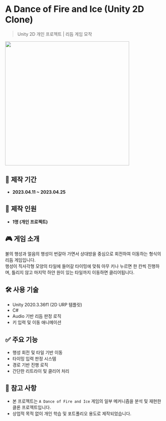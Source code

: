 # A Dance of Fire and Ice (Unity 2D Clone)

> Unity 2D 개인 프로젝트 | 리듬 게임 모작

<img src="https://github.com/user-attachments/assets/4e35e9ec-5628-4d4c-991f-b1191a502aea" width="400"/>


## 📅 제작 기간
- **2023.04.11 ~ 2023.04.25**

## 👤 제작 인원
- **1명 (개인 프로젝트)**

## 🎮 게임 소개
불의 행성과 얼음의 행성이 번갈아 가면서 상대방을 중심으로 회전하여 이동하는 형식의 리듬 게임입니다.  
행성이 직사각형 모양의 타일에 들어갈 타이밍에 맞춰 아무 키나 누르면 한 칸씩 진행하며, 틀리지 않고 마지막 하얀 원이 있는 타일까지 이동하면 클리어됩니다.

## 🛠 사용 기술
- Unity 2020.3.36f1 (2D URP 템플릿)
- C#
- Audio 기반 리듬 판정 로직
- 키 입력 및 이동 애니메이션

## ✅ 주요 기능
- 행성 회전 및 타일 기반 이동
- 타이밍 입력 판정 시스템
- 경로 기반 진행 로직
- 간단한 리트라이 및 클리어 처리

## 📌 참고 사항
- 본 프로젝트는 `A Dance of Fire and Ice` 게임의 일부 메커니즘을 분석 및 재현한 클론 프로젝트입니다.
- 상업적 목적 없이 개인 학습 및 포트폴리오 용도로 제작되었습니다.
